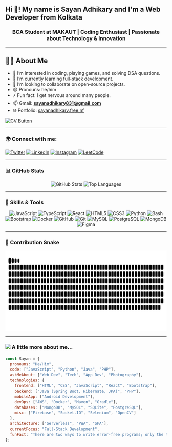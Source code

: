 <h2 align="left">Hi 👋! My name is Sayan Adhikary and I'm a Web Developer from Kolkata</h2>
<h3 align="center">BCA Student at MAKAUT | Coding Enthusiast | Passionate about Technology & Innovation</h3>

---

## 👨‍💻 About Me  
- 👀 I’m interested in coding, playing games, and solving DSA questions.  
- 🌱 I’m currently learning full-stack development.  
- 💞️ I’m looking to collaborate on open-source projects.  
- 😄 Pronouns: he/him  
- ⚡ Fun fact: I get nervous around many people.  
- 📫 Gmail: **sayanadhikary831@gmail.com**  
- 🌐 Portfolio: [sayanadhikary.free.nf](https://sayanadhikary.free.nf/)  

<a href="/sayanCV.pdf" target="_blank">
  <img src="https://img.shields.io/badge/Download%20CV-PDF-red?style=for-the-badge&logo=adobeacrobatreader" alt="CV Button"/>
</a>

---

### 🌍 Connect with me:
<p align="left">
<a href="https://x.com/AdhikaryLeogod" target="_blank"><img align="center" src="https://raw.githubusercontent.com/rahuldkjain/github-profile-readme-generator/master/src/images/icons/Social/twitter.svg" alt="Twitter" height="30" width="40" /></a>
<a href="https://www.linkedin.com/in/sayan-adhikary-088a34270/" target="_blank"><img align="center" src="https://raw.githubusercontent.com/rahuldkjain/github-profile-readme-generator/master/src/images/icons/Social/linked-in-alt.svg" alt="LinkedIn" height="30" width="40" /></a>
<a href="https://www.instagram.com/adhikaryleogod/" target="_blank"><img align="center" src="https://raw.githubusercontent.com/rahuldkjain/github-profile-readme-generator/master/src/images/icons/Social/instagram.svg" alt="Instagram" height="30" width="40" /></a>
<a href="https://leetcode.com/u/leoGod10/" target="_blank"><img align="center" src="https://raw.githubusercontent.com/rahuldkjain/github-profile-readme-generator/master/src/images/icons/Social/leet-code.svg" alt="LeetCode" height="30" width="40" /></a>
</p>

---

### 📊 GitHub Stats  
<div align="center">
  <img src="https://github-readme-stats.vercel.app/api?username=Sayan-AdhikaryM10&show_icons=true&theme=radical" alt="GitHub Stats" height="160"/>
  <img src="https://github-readme-stats.vercel.app/api/top-langs?username=Sayan-AdhikaryM10&layout=compact&langs_count=6&theme=dracula" alt="Top Languages" height="160"/>
</div>

---

### 🚀 Skills & Tools  
<div align="center">
<p>
  <img src="https://cdn.jsdelivr.net/gh/devicons/devicon/icons/javascript/javascript-original.svg" height="40" alt="JavaScript" />
  <img src="https://cdn.jsdelivr.net/gh/devicons/devicon/icons/typescript/typescript-original.svg" height="40" alt="TypeScript" />
  <img src="https://cdn.jsdelivr.net/gh/devicons/devicon/icons/react/react-original.svg" height="40" alt="React" />
  <img src="https://cdn.jsdelivr.net/gh/devicons/devicon/icons/html5/html5-original.svg" height="40" alt="HTML5" />
  <img src="https://cdn.jsdelivr.net/gh/devicons/devicon/icons/css3/css3-original.svg" height="40" alt="CSS3" />
  <img src="https://cdn.jsdelivr.net/gh/devicons/devicon/icons/python/python-original.svg" height="40" alt="Python" />
  <img src="https://cdn.jsdelivr.net/gh/devicons/devicon/icons/bash/bash-original.svg" height="40" alt="Bash" />
  <img src="https://cdn.jsdelivr.net/gh/devicons/devicon/icons/bootstrap/bootstrap-original.svg" height="40" alt="Bootstrap" />
  <img src="https://cdn.jsdelivr.net/gh/devicons/devicon/icons/docker/docker-original.svg" height="40" alt="Docker" />
  <img src="https://cdn.jsdelivr.net/gh/devicons/devicon/icons/github/github-original.svg" height="40" alt="GitHub" />
  <img src="https://cdn.jsdelivr.net/gh/devicons/devicon/icons/git/git-original.svg" height="40" alt="Git" />
  <img src="https://skillicons.dev/icons?i=mysql" height="40" alt="MySQL" />
  <img src="https://skillicons.dev/icons?i=postgres" height="40" alt="PostgreSQL" />
  <img src="https://skillicons.dev/icons?i=mongodb" height="40" alt="MongoDB" />
  <img src="https://cdn.jsdelivr.net/gh/devicons/devicon/icons/figma/figma-original.svg" height="40" alt="Figma" />
</p>
</div>

---

### 🐍 Contribution Snake  
<div align="center">
  <img src="https://raw.githubusercontent.com/platane/snk/output/github-contribution-grid-snake-dark.svg" height="250" alt="GitHub Snake"/>
</div>

---

### <img src="https://media.giphy.com/media/VgCDAzcKvsR6OM0uWg/giphy.gif" width="40"> A little more about me...  

```javascript
const Sayan = {
  pronouns: "He/Him",
  code: ["JavaScript", "Python", "Java", "PHP"],
  askMeAbout: ["Web Dev", "Tech", "App Dev", "Photography"],
  technologies: {
    frontend: ["HTML", "CSS", "JavaScript", "React", "Bootstrap"],
    backend: ["Java (Spring Boot, Hibernate, JPA)", "PHP"],
    mobileApp: ["Android Development"],
    devOps: ["AWS", "Docker", "Maven", "Gradle"],
    databases: ["MongoDB", "MySQL", "SQLite", "PostgreSQL"],
    misc: ["Firebase", "Socket.IO", "Selenium", "OpenCV"]
  },
  architecture: ["Serverless", "PWA", "SPA"],
  currentFocus: "Full-Stack Development",
  funFact: "There are two ways to write error-free programs; only the third one works."
};
